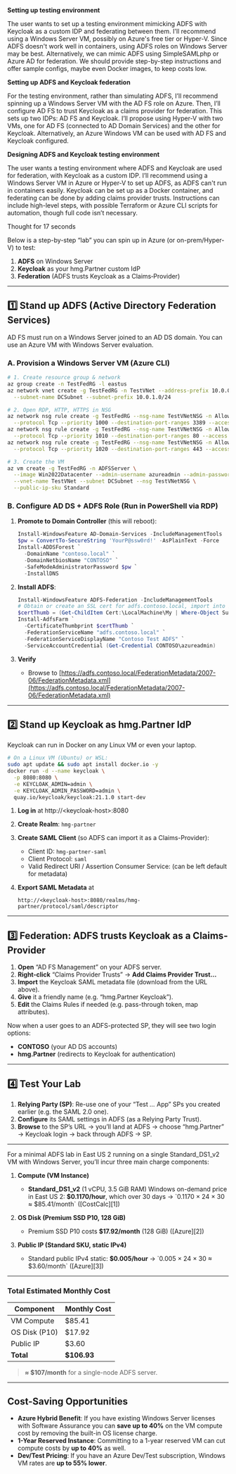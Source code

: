 **Setting up testing environment**

The user wants to set up a testing environment mimicking ADFS with Keycloak as a custom IDP and federating between them. I'll recommend using a Windows Server VM, possibly on Azure's free tier or Hyper-V. Since ADFS doesn't work well in containers, using ADFS roles on Windows Server may be best. Alternatively, we can mimic ADFS using SimpleSAMLphp or Azure AD for federation. We should provide step-by-step instructions and offer sample configs, maybe even Docker images, to keep costs low.

**Setting up ADFS and Keycloak federation**

For the testing environment, rather than simulating ADFS, I’ll recommend spinning up a Windows Server VM with the AD FS role on Azure. Then, I’ll configure AD FS to trust Keycloak as a claims provider for federation. This sets up two IDPs: AD FS and Keycloak. I’ll propose using Hyper-V with two VMs, one for AD FS (connected to AD Domain Services) and the other for Keycloak. Alternatively, an Azure Windows VM can be used with AD FS and Keycloak configured.

**Designing ADFS and Keycloak testing environment**

The user wants a testing environment where ADFS and Keycloak are used for federation, with Keycloak as a custom IDP. I’ll recommend using a Windows Server VM in Azure or Hyper-V to set up ADFS, as ADFS can't run in containers easily. Keycloak can be set up as a Docker container, and federating can be done by adding claims provider trusts. Instructions can include high-level steps, with possible Terraform or Azure CLI scripts for automation, though full code isn’t necessary.


Thought for 17 seconds


Below is a step-by-step “lab” you can spin up in Azure (or on-prem/Hyper-V) to test:

1. **ADFS** on Windows Server
2. **Keycloak** as your hmg.Partner custom IdP
3. **Federation** (ADFS trusts Keycloak as a Claims‐Provider)

---

## 1️⃣ Stand up ADFS (Active Directory Federation Services)

AD FS must run on a Windows Server joined to an AD DS domain. You can use an Azure VM with Windows Server evaluation.

### A. Provision a Windows Server VM (Azure CLI)

```bash
# 1. Create resource group & network
az group create -n TestFedRG -l eastus
az network vnet create -g TestFedRG -n TestVNet --address-prefix 10.0.0.0/16 \
  --subnet-name DCSubnet --subnet-prefix 10.0.1.0/24

# 2. Open RDP, HTTP, HTTPS in NSG
az network nsg rule create -g TestFedRG --nsg-name TestVNetNSG -n AllowRDP \
  --protocol Tcp --priority 1000 --destination-port-ranges 3389 --access Allow
az network nsg rule create -g TestFedRG --nsg-name TestVNetNSG -n AllowHTTP \
  --protocol Tcp --priority 1010 --destination-port-ranges 80 --access Allow
az network nsg rule create -g TestFedRG --nsg-name TestVNetNSG -n AllowHTTPS \
  --protocol Tcp --priority 1020 --destination-port-ranges 443 --access Allow

# 3. Create the VM
az vm create -g TestFedRG -n ADFSServer \
  --image Win2022Datacenter --admin-username azureadmin --admin-password 'YourP@ssw0rd!' \
  --vnet-name TestVNet --subnet DCSubnet --nsg TestVNetNSG \
  --public-ip-sku Standard
```

### B. Configure AD DS + ADFS Role (Run in PowerShell via RDP)

1. **Promote to Domain Controller** (this will reboot):

   ```powershell
   Install-WindowsFeature AD-Domain-Services -IncludeManagementTools
   $pw = ConvertTo-SecureString 'YourP@ssw0rd!' -AsPlainText -Force
   Install-ADDSForest `
     -DomainName "contoso.local" `
     -DomainNetbiosName "CONTOSO" `
     -SafeModeAdministratorPassword $pw `
     -InstallDNS
   ```
2. **Install ADFS**:

   ```powershell
   Install-WindowsFeature ADFS-Federation -IncludeManagementTools
   # Obtain or create an SSL cert for adfs.contoso.local, import into Personal store
   $certThumb = (Get-ChildItem Cert:\LocalMachine\My | Where-Object Subject -Match "adfs.contoso.local").Thumbprint
   Install-AdfsFarm `
     -CertificateThumbprint $certThumb `
     -FederationServiceName "adfs.contoso.local" `
     -FederationServiceDisplayName "Contoso Test ADFS" `
     -ServiceAccountCredential (Get-Credential CONTOSO\azureadmin)
   ```
3. **Verify**

   * Browse to [https://adfs.contoso.local/FederationMetadata/2007-06/FederationMetadata.xml](https://adfs.contoso.local/FederationMetadata/2007-06/FederationMetadata.xml)

---

## 2️⃣ Stand up Keycloak as hmg.Partner IdP

Keycloak can run in Docker on any Linux VM or even your laptop.

```bash
# On a Linux VM (Ubuntu) or WSL:
sudo apt update && sudo apt install docker.io -y
docker run -d --name keycloak \
  -p 8080:8080 \
  -e KEYCLOAK_ADMIN=admin \
  -e KEYCLOAK_ADMIN_PASSWORD=admin \
  quay.io/keycloak/keycloak:21.1.0 start-dev
```

1. **Log in** at http\://\<keycloak-host>:8080
2. **Create Realm**: `hmg-partner`
3. **Create SAML Client** (so ADFS can import it as a Claims-Provider):

   * Client ID: `hmg-partner-saml`
   * Client Protocol: `saml`
   * Valid Redirect URI / Assertion Consumer Service: (can be left default for metadata)
4. **Export SAML Metadata** at

   ```
   http://<keycloak-host>:8080/realms/hmg-partner/protocol/saml/descriptor
   ```

---

## 3️⃣ Federation: ADFS trusts Keycloak as a Claims‐Provider

1. **Open** “AD FS Management” on your ADFS server.
2. **Right-click** “Claims Provider Trusts” → **Add Claims Provider Trust…**
3. **Import** the Keycloak SAML metadata file (download from the URL above).
4. **Give** it a friendly name (e.g. “hmg.Partner Keycloak”).
5. **Edit** the Claims Rules if needed (e.g. pass-through token, map attributes).

Now when a user goes to an ADFS-protected SP, they will see two login options:

* **CONTOSO** (your AD DS accounts)
* **hmg.Partner** (redirects to Keycloak for authentication)

---

## 4️⃣ Test Your Lab

1. **Relying Party (SP)**: Re-use one of your “Test *…* App” SPs you created earlier (e.g. the SAML 2.0 one).
2. **Configure** its SAML settings in ADFS (as a Relying Party Trust).
3. **Browse** to the SP’s URL → you’ll land at ADFS → choose “hmg.Partner” → Keycloak login → back through ADFS → SP.

---


For a minimal ADFS lab in East US 2 running on a single Standard\_DS1\_v2 VM with Windows Server, you’ll incur three main charge components:

1. **Compute (VM Instance)**

   * **Standard\_DS1\_v2** (1 vCPU, 3.5 GiB RAM) Windows on-demand price in East US 2: **\$0.1170/hour**, which over 30 days →
     \`0.1170 × 24 × 30 ≈ \$85.41/month\` ([CostCalc][1])

2. **OS Disk (Premium SSD P10, 128 GiB)**

   * Premium SSD P10 costs **\$17.92/month** (128 GiB) ([Azure][2])

3. **Public IP (Standard SKU, static IPv4)**

   * Standard public IPv4 static: **\$0.005/hour** → \`0.005 × 24 × 30 ≈ \$3.60/month\` ([Azure][3])

---

### Total Estimated Monthly Cost

| Component     | Monthly Cost |
| ------------- | ------------ |
| VM Compute    | \$85.41      |
| OS Disk (P10) | \$17.92      |
| Public IP     | \$3.60       |
| **Total**     | **\$106.93** |

> **≈ \$107/month** for a single-node ADFS server.

---

## Cost-Saving Opportunities

* **Azure Hybrid Benefit**: If you have existing Windows Server licenses with Software Assurance you can **save up to 40%** on the VM compute cost by removing the built-in OS license charge.
* **1-Year Reserved Instance**: Committing to a 1-year reserved VM can cut compute costs by **up to 40%** as well.
* **Dev/Test Pricing**: If you have an Azure Dev/Test subscription, Windows VM rates are **up to 55% lower**.

